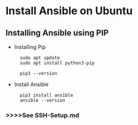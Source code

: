 # Install Ansible on Ubuntu

## Installing Ansible using PIP

- Installing Pip


        sudo apt update
        sudo apt install python3-pip

        pip3 --version

- Install Ansible 

        pip3 install ansible
        ansible --version


### >>>>See SSH-Setup.md